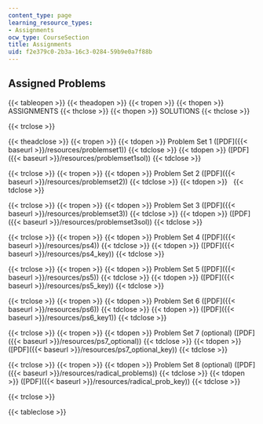 ```yaml
---
content_type: page
learning_resource_types:
- Assignments
ocw_type: CourseSection
title: Assignments
uid: f2e379c0-2b3a-16c3-0284-59b9e0a7f88b
---
```


Assigned Problems
-----------------

{{< tableopen >}}
{{< theadopen >}}
{{< tropen >}}
{{< thopen >}}
ASSIGNMENTS
{{< thclose >}}
{{< thopen >}}
SOLUTIONS
{{< thclose >}}

{{< trclose >}}

{{< theadclose >}}
{{< tropen >}}
{{< tdopen >}}
Problem Set 1 ([PDF]({{< baseurl >}}/resources/problemset1))
{{< tdclose >}}
{{< tdopen >}}
([PDF]({{< baseurl >}}/resources/problemset1sol))
{{< tdclose >}}

{{< trclose >}}
{{< tropen >}}
{{< tdopen >}}
Problem Set 2 ([PDF]({{< baseurl >}}/resources/problemset2))
{{< tdclose >}}
{{< tdopen >}}
 
{{< tdclose >}}

{{< trclose >}}
{{< tropen >}}
{{< tdopen >}}
Problem Set 3 ([PDF]({{< baseurl >}}/resources/problemset3))
{{< tdclose >}}
{{< tdopen >}}
([PDF]({{< baseurl >}}/resources/problemset3sol))
{{< tdclose >}}

{{< trclose >}}
{{< tropen >}}
{{< tdopen >}}
Problem Set 4 ([PDF]({{< baseurl >}}/resources/ps4))
{{< tdclose >}}
{{< tdopen >}}
([PDF]({{< baseurl >}}/resources/ps4_key))
{{< tdclose >}}

{{< trclose >}}
{{< tropen >}}
{{< tdopen >}}
Problem Set 5 ([PDF]({{< baseurl >}}/resources/ps5))
{{< tdclose >}}
{{< tdopen >}}
([PDF]({{< baseurl >}}/resources/ps5_key))
{{< tdclose >}}

{{< trclose >}}
{{< tropen >}}
{{< tdopen >}}
Problem Set 6 ([PDF]({{< baseurl >}}/resources/ps6))
{{< tdclose >}}
{{< tdopen >}}
([PDF]({{< baseurl >}}/resources/ps6_key1))
{{< tdclose >}}

{{< trclose >}}
{{< tropen >}}
{{< tdopen >}}
Problem Set 7 (optional) ([PDF]({{< baseurl >}}/resources/ps7_optional))
{{< tdclose >}}
{{< tdopen >}}
([PDF]({{< baseurl >}}/resources/ps7_optional_key))
{{< tdclose >}}

{{< trclose >}}
{{< tropen >}}
{{< tdopen >}}
Problem Set 8 (optional) ([PDF]({{< baseurl >}}/resources/radical_problems))
{{< tdclose >}}
{{< tdopen >}}
([PDF]({{< baseurl >}}/resources/radical_prob_key))
{{< tdclose >}}

{{< trclose >}}

{{< tableclose >}}